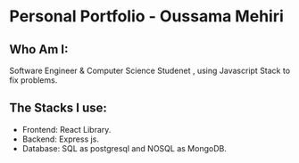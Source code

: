 # Personal Portfolio - Oussama Mehiri
## Who Am I:
Software Engineer & Computer Science Studenet , using Javascript Stack to fix problems.
## The Stacks I use:
- Frontend: React Library.
- Backend: Express js.
- Database: SQL as postgresql and NOSQL as MongoDB.
